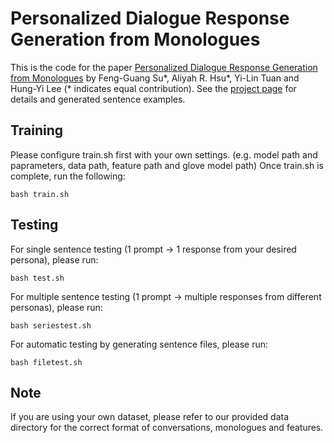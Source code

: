 # Personalized Dialogue Response Generation from Monologues
This is the code for the paper [Personalized Dialogue Response Generation from Monologues](https://www.isca-speech.org/archive/interspeech_2019/su19b_interspeech.html) by Feng-Guang Su*, Aliyah R. Hsu*, Yi-Lin Tuan and Hung-Yi Lee (* indicates equal contribution). See the [project page](https://adelaidehsu.github.io/Personalized-Dialogue-Response-Generation-learned-from-Monologues-demo/) for details and generated sentence examples.

## Training
Please configure train.sh first with your own settings. (e.g. model path and paprameters, data path, feature path and glove model path)
Once train.sh is complete, run the following:
```
bash train.sh
```

## Testing
For single sentence testing (1 prompt -> 1 response from your desired persona), please run:
```
bash test.sh
```
For multiple sentence testing (1 prompt -> multiple responses from different personas), please run:
```
bash seriestest.sh
```
For automatic testing by generating sentence files, please run:
```
bash filetest.sh
```
## Note
If you are using your own dataset, please refer to our provided data directory for the correct format of conversations, monologues and features.

